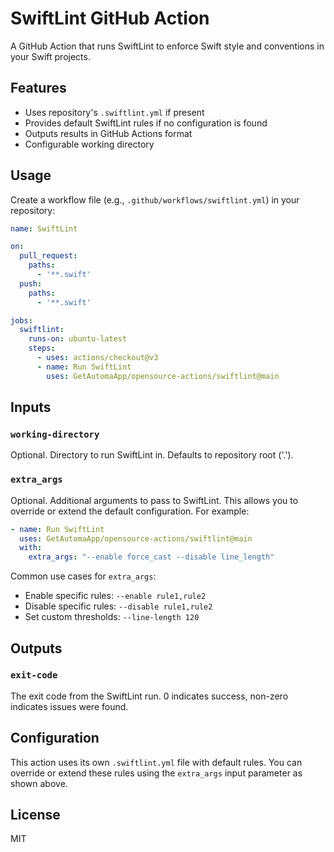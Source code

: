 # SwiftLint GitHub Action

A GitHub Action that runs SwiftLint to enforce Swift style and conventions in your Swift projects.

## Features

- Uses repository's `.swiftlint.yml` if present
- Provides default SwiftLint rules if no configuration is found
- Outputs results in GitHub Actions format
- Configurable working directory

## Usage

Create a workflow file (e.g., `.github/workflows/swiftlint.yml`) in your repository:

```yaml
name: SwiftLint

on:
  pull_request:
    paths:
      - '**.swift'
  push:
    paths:
      - '**.swift'

jobs:
  swiftlint:
    runs-on: ubuntu-latest
    steps:
      - uses: actions/checkout@v3
      - name: Run SwiftLint
        uses: GetAutomaApp/opensource-actions/swiftlint@main
```

## Inputs

### `working-directory`

Optional. Directory to run SwiftLint in. Defaults to repository root ('.').

### `extra_args`

Optional. Additional arguments to pass to SwiftLint. This allows you to override or extend the default configuration. For example:

```yaml
- name: Run SwiftLint
  uses: GetAutomaApp/opensource-actions/swiftlint@main
  with:
    extra_args: "--enable force_cast --disable line_length"
```

Common use cases for `extra_args`:
- Enable specific rules: `--enable rule1,rule2`
- Disable specific rules: `--disable rule1,rule2`
- Set custom thresholds: `--line-length 120`

## Outputs

### `exit-code`

The exit code from the SwiftLint run. 0 indicates success, non-zero indicates issues were found.

## Configuration

This action uses its own `.swiftlint.yml` file with default rules. You can override or extend these rules using the `extra_args` input parameter as shown above.

## License

MIT
